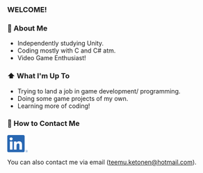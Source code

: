 
<!--
**tketonen/tketonen** is a ✨ _special_ ✨ repository because its `README.md` (this file) appears on your GitHub profile.

Here are some ideas to get you started:

- 🔭 I’m currently working on ...
- 🌱 I’m currently learning ...
- 👯 I’m looking to collaborate on ...
- 🤔 I’m looking for help with ...
- 💬 Ask me about ...
- 📫 How to reach me: ...
- 😄 Pronouns: ...
- ⚡ Fun fact: ...
-->

### WELCOME!

### 📖 About Me
- Independently studying Unity.
- Coding mostly with C and C# atm.
- Video Game Enthusiast!

### ⬆️ What I'm Up To
- Trying to land a job in game development/ programming.
- Doing some game projects of my own.
- Learning more of coding!

### 📮 How to Contact Me

[<img src="https://raw.githubusercontent.com/tketonen/tketonen/master/linkedin.png" height="40em" align="center"
alt="Follow on LinkedIn" title="Follow on LinkedIn"/>](https://linkedin.com/in/teemu-ketonen-9986b2168)

You can also contact me via email (teemu.ketonen@hotmail.com).
